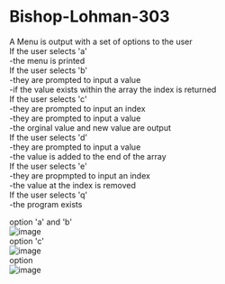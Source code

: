 # Bishop-Lohman-303
A Menu is output with a set of options to the user<br />
  If the user selects 'a'<br />
    -the menu is printed<br />
  If the user selects 'b' <br />
    -they are prompted to input a value<br />
    -if the value exists within the array the index is returned<br />
  If the user selects 'c'<br />
    -they are prompted to input an index<br />
    -they are prompted to input a value<br />
    -the orginal value and new value are output<br />
  If the user selects 'd'<br />
    -they are prompted to input a value<br />
    -the value is added to the end of the array<br />
  If the user selects 'e'<br />
    -they are propmpted to input an index<br />
    -the value at the index is removed<br />
  If the user selects 'q'<br />
    -the program exists<br />
 
option 'a' and 'b'<br />
![image](https://user-images.githubusercontent.com/90850429/192043780-8a474b7e-6f46-41a6-9e13-f306661ad891.png)<br />
option 'c'<br />
![image](https://user-images.githubusercontent.com/90850429/192043965-8a8445c7-44b3-4124-8a00-78180299e2ff.png)<br />
option<br />
![image](https://user-images.githubusercontent.com/90850429/192044143-41c26fef-613d-422f-bb07-907510c95512.png)

